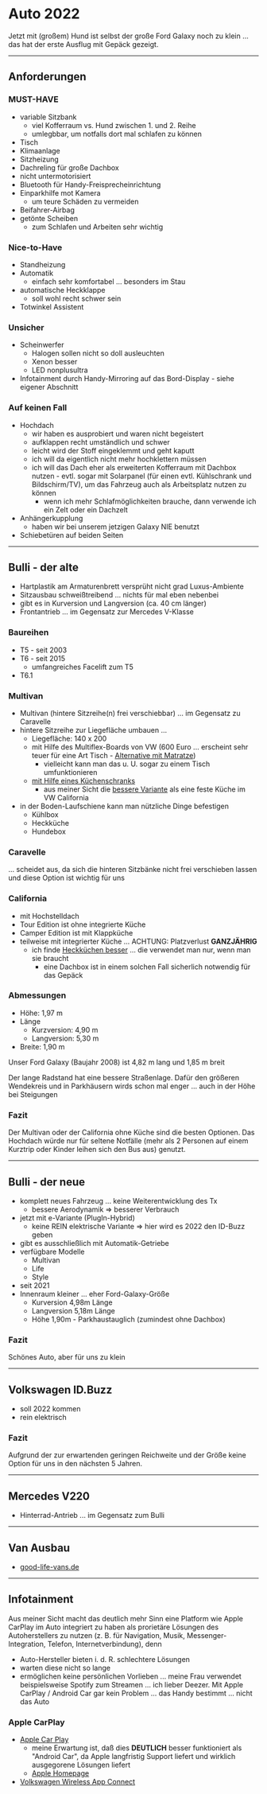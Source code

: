 # Auto 2022

Jetzt mit (großem) Hund ist selbst der große Ford Galaxy noch zu klein ... das hat der erste Ausflug mit Gepäck gezeigt.

---

## Anforderungen

### MUST-HAVE

* variable Sitzbank
  * viel Kofferraum vs. Hund zwischen 1. und 2. Reihe
  * umlegbbar, um notfalls dort mal schlafen zu können
* Tisch
* Klimaanlage
* Sitzheizung
* Dachreling für große Dachbox
* nicht untermotorisiert
* Bluetooth für Handy-Freisprecheinrichtung
* Einparkhilfe mot Kamera
  * um teure Schäden zu vermeiden
* Beifahrer-Airbag
* getönte Scheiben
  * zum Schlafen und Arbeiten sehr wichtig

### Nice-to-Have

* Standheizung
* Automatik
  * einfach sehr komfortabel ... besonders im Stau
* automatische Heckklappe
  * soll wohl recht schwer sein
* Totwinkel Assistent

### Unsicher

* Scheinwerfer
  * Halogen sollen nicht so doll ausleuchten
  * Xenon besser
  * LED nonplusultra
* Infotainment durch Handy-Mirroring auf das Bord-Display - siehe eigener Abschnitt

### Auf keinen Fall

* Hochdach
  * wir haben es ausprobiert und waren nicht begeistert
  * aufklappen recht umständlich und schwer
  * leicht wird der Stoff eingeklemmt und geht kaputt
  * ich will da eigentlich nicht mehr hochklettern müssen
  * ich will das Dach eher als erweiterten Kofferraum mit Dachbox nutzen - evtl. sogar mit Solarpanel (für einen evtl. Kühlschrank und Bildschirm/TV), um das Fahrzeug auch als Arbeitsplatz nutzen zu können
    * wenn ich mehr Schlafmöglichkeiten brauche, dann verwende ich ein Zelt oder ein Dachzelt
* Anhängerkupplung
  * haben wir bei unserem jetzigen Galaxy NIE benutzt
* Schiebetüren auf beiden Seiten

---

## Bulli - der alte

* Hartplastik am Armaturenbrett versprüht nicht grad Luxus-Ambiente
* Sitzausbau schweißtreibend ... nichts für mal eben nebenbei
* gibt es in Kurversion und Langversion (ca. 40 cm länger)
* Frontantrieb ... im Gegensatz zur Mercedes V-Klasse

### Baureihen

* T5 - seit 2003
* T6 - seit 2015
  * umfangreiches Facelift zum T5
* T6.1

### Multivan

* Multivan (hintere Sitzreihe(n) frei verschiebbar) ... im Gegensatz zu Caravelle
* hintere Sitzreihe zur Liegefläche umbauen ...
  * Liegefläche: 140 x 200
  * mit Hilfe des Multiflex-Boards von VW (600 Euro ... erscheint sehr teuer für eine Art Tisch - [Alternative mit Matratze](https://www.amazon.de/Bus-Boxx-M%C3%BCnchen-T5-Multivan-Schlafpacket-Multiflexboard/dp/B076NWVNX5/ref=sr_1_9?camp=1638&creative=6742&keywords=multiflexboard+T5&linkCode=ur2&linkId=0764842a83d770a7885f68c7ec46ecda&qid=1641034937&s=automotive&sr=1-9))
    * vielleicht kann man das u. U. sogar zu einem Tisch umfunktionieren
  * [mit Hilfe eines Küchenschranks](https://www.youtube.com/watch?v=VXL4Z64NcnM)
    * aus meiner Sicht die [bessere Variante](https://www.youtube.com/watch?v=A3azyKXV0LY) als eine feste Küche im VW California
* in der Boden-Laufschiene kann man nützliche Dinge befestigen
  * Kühlbox
  * Heckküche
  * Hundebox

### Caravelle

... scheidet aus, da sich die hinteren Sitzbänke nicht frei verschieben lassen und diese Option ist wichtig für uns

### California

* mit Hochstelldach
* Tour Edition ist ohne integrierte Küche
* Camper Edition ist mit Klappküche
* teilweise mit integrierter Küche ... ACHTUNG: Platzverlust **GANZJÄHRIG**
  * ich finde [Heckküchen besser](https://www.youtube.com/watch?v=A3azyKXV0LY) ... die verwendet man nur, wenn man sie braucht
    * eine Dachbox ist in einem solchen Fall sicherlich notwendig für das Gepäck

### Abmessungen

* Höhe: 1,97 m
* Länge
  * Kurzversion: 4,90 m
  * Langversion: 5,30 m
* Breite: 1,90 m

Unser Ford Galaxy (Baujahr 2008) ist 4,82 m lang und 1,85 m breit

Der lange Radstand hat eine bessere Straßenlage. Dafür den größeren Wendekreis und in Parkhäusern wirds schon mal enger ... auch in der Höhe bei Steigungen

### Fazit

Der Multivan oder der California ohne Küche sind die besten Optionen. Das Hochdach würde nur für seltene Notfälle (mehr als 2 Personen auf einem Kurztrip oder Kinder leihen sich den Bus aus) genutzt.

---

## Bulli - der neue

* komplett neues Fahrzeug ... keine Weiterentwicklung des Tx
  * bessere Aerodynamik => besserer Verbrauch
* jetzt mit e-Variante (PlugIn-Hybrid)
  * keine REIN elektrische Variante => hier wird es 2022 den ID-Buzz geben 
* gibt es ausschließlich mit Automatik-Getriebe
* verfügbare Modelle
  * Multivan
  * Life
  * Style
* seit 2021
* Innenraum kleiner ... eher Ford-Galaxy-Größe
  * Kurversion 4,98m Länge
  * Langversion 5,18m Länge
  * Höhe 1,90m - Parkhaustauglich (zumindest ohne Dachbox)

### Fazit

Schönes Auto, aber für uns zu klein

---

## Volkswagen ID.Buzz

* soll 2022 kommen
* rein elektrisch

### Fazit

Aufgrund der zur erwartenden geringen Reichweite und der Größe keine Option für uns in den nächsten 5 Jahren.

---

## Mercedes V220

* Hinterrad-Antrieb ... im Gegensatz zum Bulli

---

## Van Ausbau

* [good-life-vans.de](https://www.good-life-vans.de/)

---

## Infotainment

Aus meiner Sicht macht das deutlich mehr Sinn eine Platform wie Apple CarPlay im Auto integriert zu haben als prorietäre Lösungen des Autoherstellers zu nutzen (z. B. für Navigation, Musik, Messenger-Integration, Telefon, Internetverbindung), denn

* Auto-Hersteller bieten i. d. R. schlechtere Lösungen
* warten diese nicht so lange
* ermöglichen keine persönlichen Vorlieben ... meine Frau verwendet beispielsweise Spotify zum Streamen ... ich lieber Deezer. Mit Apple CarPlay / Android Car gar kein Problem ... das Handy bestimmt ... nicht das Auto

### Apple CarPlay

* [Apple Car Play](https://www.youtube.com/watch?v=kmWIEHY523k)
  * meine Erwartung ist, daß dies **DEUTLICH** besser funktioniert als "Android Car", da Apple langfristig Support liefert und wirklich ausgegorene Lösungen liefert
  * [Apple Homepage](https://www.apple.com/de/ios/carplay/)
* [Volkswagen Wireless App Connect](https://www.youtube.com/watch?v=OtPy97WqrBA)
